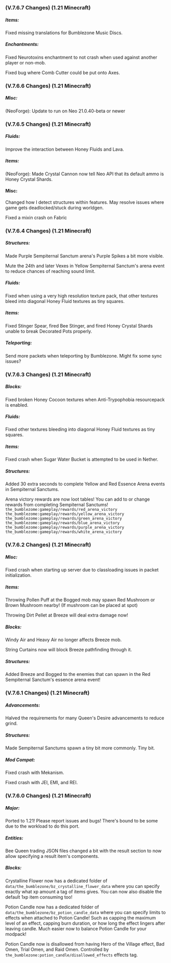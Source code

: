 ### **(V.7.6.7 Changes) (1.21 Minecraft)**

##### Items:
Fixed missing translations for Bumblezone Music Discs.

##### Enchantments:
Fixed Neurotoxins enchantment to not crash when used against another player or non-mob.

Fixed bug where Comb Cutter could be put onto Axes.


### **(V.7.6.6 Changes) (1.21 Minecraft)**

##### Misc:
(NeoForge): Update to run on Neo 21.0.40-beta or newer


### **(V.7.6.5 Changes) (1.21 Minecraft)**

##### Fluids:
Improve the interaction between Honey Fluids and Lava.

##### Items:
(NeoForge): Made Crystal Cannon now tell Neo API that its default ammo is Honey Crystal Shards.

#### Misc:
Changed how I detect structures within features. May resolve issues where game gets deadlocked/stuck during worldgen.

Fixed a mixin crash on Fabric


### **(V.7.6.4 Changes) (1.21 Minecraft)**

##### Structures:
Made Purple Sempiternal Sanctum arena's Purple Spikes a bit more visible.

Mute the 24th and later Vexes in Yellow Sempiternal Sanctum's arena event to reduce chances of reaching sound limit.

##### Fluids:
Fixed when using a very high resolution texture pack, that other textures bleed into diagonal Honey Fluid textures as tiny squares.

##### Items:
Fixed Stinger Spear, fired Bee Stinger, and fired Honey Crystal Shards unable to break Decorated Pots properly.

##### Teleporting:
Send more packets when teleporting by Bumblezone. Might fix some sync issues?


### **(V.7.6.3 Changes) (1.21 Minecraft)**

##### Blocks:
Fixed broken Honey Cocoon textures when Anti-Trypophobia resourcepack is enabled.

##### Fluids:
Fixed other textures bleeding into diagonal Honey Fluid textures as tiny squares.

##### Items:
Fixed crash when Sugar Water Bucket is attempted to be used in Nether.

##### Structures:
Added 30 extra seconds to complete Yellow and Red Essence Arena events in Sempiternal Sanctums.

Arena victory rewards are now loot tables! You can add to or change rewards from completing Sempiternal Sanctums!
 `the_bumblezome:gameplay/rewards/red_arena_victory`
 `the_bumblezome:gameplay/rewards/yellow_arena_victory`
 `the_bumblezome:gameplay/rewards/green_arena_victory`
 `the_bumblezome:gameplay/rewards/blue_arena_victory`
 `the_bumblezome:gameplay/rewards/purple_arena_victory`
 `the_bumblezome:gameplay/rewards/white_arena_victory`


### **(V.7.6.2 Changes) (1.21 Minecraft)**

##### Misc:
Fixed crash when starting up server due to classloading issues in packet initialization.

##### Items:
Throwing Pollen Puff at the Bogged mob may spawn Red Mushroom or Brown Mushroom nearby! (If mushroom can be placed at spot)

Throwing Dirt Pellet at Breeze will deal extra damage now!

##### Blocks:
Windy Air and Heavy Air no longer affects Breeze mob.

String Curtains now will block Breeze pathfinding through it.

##### Structures:
Added Breeze and Bogged to the enemies that can spawn in the Red Sempiternal Sanctum's essence arena event!


### **(V.7.6.1 Changes) (1.21 Minecraft)**

##### Advancements:
Halved the requirements for many Queen's Desire advancements to reduce grind.

##### Structures:
Made Sempiternal Sanctums spawn a tiny bit more commonly. Tiny bit.

##### Mod Compat:
Fixed crash with Mekanism.

Fixed crash with JEI, EMI, and REI.


### **(V.7.6.0 Changes) (1.21 Minecraft)**

##### Major:
Ported to 1.21! Please report issues and bugs! There's bound to be some due to the workload to do this port.

##### Entities:
Bee Queen trading JSON files changed a bit with the result section to now allow specifying a result item's components.

##### Blocks:
Crystalline Flower now has a dedicated folder of `data/the_bumblezone/bz_crystalline_flower_data` where you can specify 
 exactly what xp amount a tag of items gives. You can now also disable the default 1xp item consuming too!

Potion Candle now has a dedicated folder of `data/the_bumblezone/bz_potion_candle_data` where you can specify limits
 to effects when attached to Potion Candle! Such as capping the maximum level of an effect, capping burn duration,
 or how long the effect lingers after leaving candle. Much easier now to balance Potion Candle for your modpack!

Potion Candle now is disallowed from having Hero of the Village effect, Bad Omen, Trial Omen, and Raid Omen. 
 Controlled by `the_bumblezone:potion_candle/disallowed_effects` effects tag.
